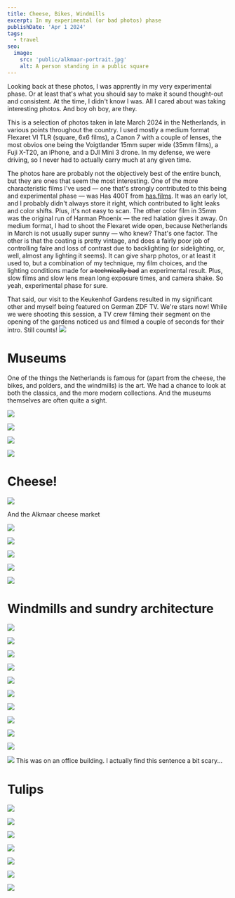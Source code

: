 ```yaml
---
title: Cheese, Bikes, Windmills
excerpt: In my experimental (or bad photos) phase
publishDate: 'Apr 1 2024'
tags:
  - travel
seo:
  image:
    src: 'public/alkmaar-portrait.jpg'
    alt: A person standing in a public square
---
```


<!-- Headings -->

Looking back at these photos, I was apprently in my very experimental phase. Or at least that's what you should say to make it sound thought-out and consistent. At the time, I didn't know I was. All I cared about was taking interesting photos. And boy oh boy, are they.

This is a selection of photos taken in late March 2024 in the Netherlands, in various points throughout the country. I used mostly a medium format Flexaret VI TLR (square, 6x6 films), a Canon 7 with a couple of lenses, the most obvios one being the Voigtlander 15mm super wide (35mm films), a Fuji X-T20, an iPhone, and a DJI Mini 3 drone. In my defense, we were driving, so I never had to actually carry much at any given time.

The photos hare are probably not the objectively best of the entire bunch, but they are ones that seem the most interesting.
One of the more characteristic films I've used — one that's strongly contributed to this being and experimental phase — was Has 400T from [has.films](https://has65.film). It was an early lot, and I probably didn't always store it right, which contributed to light leaks and color shifts. Plus, it's not easy to scan. The other color film in 35mm was the original run of Harman Phoenix — the red halation gives it away.
On medium format, I had to shoot the Flexaret wide open, because Netherlands in March is not usually super sunny — who knew? That's one factor. The other is that the coating is pretty vintage, and does a fairly poor job of controlling falre and loss of contrast due to backlighting (or sidelighting, or, well, almost any lighting it seems). It can give sharp photos, or at least it used to, but a combination of my technique, my film choices, and the lighting conditions made for ~~a technically bad~~ an experimental result. Plus, slow films and slow lens mean long exposure times, and camera shake. So yeah, experimental phase for sure.

That said, our visit to the Keukenhof Gardens resulted in my significant other and myself being featured on German ZDF TV. We're stars now!
While we were shooting this session, a TV crew filming their segment on the opening of the gardens noticed us and filmed a couple of seconds for their intro. Still counts!
![](../../assets/IMG_8424.jpeg)

# Museums

One of the things the Netherlands is famous for (apart from the cheese, the bikes, and polders, and the windmills) is the art. We had a chance to look at both the classics, and the more modern collections. And the museums themselves are often quite a sight.

![](../../assets/IMG_4452.jpeg)

![](../../assets/IMG_4444.jpeg)

![](../../assets/nightwatch-crowd.jpg)

![](../../assets/modern-art-has400t.jpg)

# Cheese!

![](../../assets/cheeses-for-sales.jpeg)

And the Alkmaar cheese market

![](../../assets/IMG_8418.jpeg)

![](../../assets/IMG_8411.jpeg)

![](../../assets/IMG_8413.jpeg)

![](../../assets/IMG_8412.jpeg)

![](../../assets/alkmaar-portrait.jpg)

# Windmills and sundry architecture

![](../../assets/windmills.jpg)

![](../../assets/always-sunny-in-amsterdam.jpeg)

![](../../assets/6x6church.jpg)

![](../../assets/IMG_4388.jpeg)

![](../../assets/lighthouse-has400t.jpg)

![](../../assets/amsterdam-corner.jpg)

![](../../assets/fp4-architecture.jpg)

![](../../assets/IMG_4616.jpeg)

![](../../assets/harbor-tower.jpg)

![](../../assets/rembrandt-wuz-here.jpeg)

![](../../assets/IMG_4690.jpeg)
This was on an office building. I actually find this sentence a bit scary...

# Tulips

![](../../assets/two-lips-has-400t.jpg)

![](../../assets/IMG_8383.jpg)

<!-- Images -->

![](../../assets/cloudy-beach.jpg)

![](../../assets/ferry.jpg)

![](../../assets/bikes.jpg)

![](../../assets/IMG_4218.jpeg)

![](../../assets/IMG_4714.jpeg)
